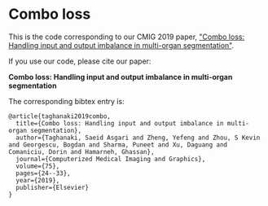 # Combo loss
This is the code corresponding to our CMIG 2019 paper, ["Combo loss: Handling input and output imbalance in multi-organ segmentation"](https://www.sciencedirect.com/science/article/abs/pii/S0895611118305688?via%3Dihub).

If you use our code, please cite our paper: 

**Combo loss: Handling input and output imbalance in multi-organ segmentation**


The corresponding bibtex entry is:

```
@article{taghanaki2019combo,
  title={Combo loss: Handling input and output imbalance in multi-organ segmentation},
  author={Taghanaki, Saeid Asgari and Zheng, Yefeng and Zhou, S Kevin and Georgescu, Bogdan and Sharma, Puneet and Xu, Daguang and Comaniciu, Dorin and Hamarneh, Ghassan},
  journal={Computerized Medical Imaging and Graphics},
  volume={75},
  pages={24--33},
  year={2019},
  publisher={Elsevier}
}
```

